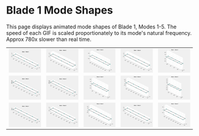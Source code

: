 # Blade 1 Mode Shapes

This page displays animated mode shapes of Blade 1, Modes 1-5. The speed of each GIF is scaled proportionately to its mode's natural frequency. Approx 780x slower than real time.

<table>
  <tr>
    <td><img src="Blade1_Mode1_Scaled.gif" width="400"></td>
    <td><img src="Blade1_Mode2_Scaled.gif" width="400"></td>
    <td><img src="Blade1_Mode3_Scaled.gif" width="400"></td>
    <td><img src="Blade1_Mode4_Scaled.gif" width="400"></td>
    <td><img src="Blade1_Mode5_Scaled.gif" width="400"></td>
  </tr>
  <tr>
    <td><img src="Blade2_Mode1_Scaled.gif" width="400"></td>
    <td><img src="Blade2_Mode2_Scaled.gif" width="400"></td>
    <td><img src="Blade2_Mode3_Scaled.gif" width="400"></td>
    <td><img src="Blade2_Mode4_Scaled.gif" width="400"></td>
    <td><img src="Blade2_Mode5_Scaled.gif" width="400"></td>
  </tr>
  <tr>
    <td><img src="Blade3_Mode1_Scaled.gif" width="400"></td>
    <td><img src="Blade3_Mode2_Scaled.gif" width="400"></td>
    <td><img src="Blade3_Mode3_Scaled.gif" width="400"></td>
    <td><img src="Blade3_Mode4_Scaled.gif" width="400"></td>
    <td><img src="Blade3_Mode5_Scaled.gif" width="400"></td>
  </tr>
</table>

